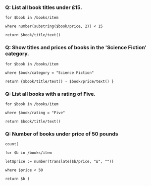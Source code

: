 ### Q: List all book titles under £15.

```
for $book in /books/item

where number(substring($book/price, 2)) < 15

return $book/title/text()
```

### Q: Show titles and prices of books in the 'Science Fiction' category.

```
for $book in /books/item

where $book/category = "Science Fiction"

return {$book/title/text() - $book/price/text() }
```

### Q: List all books with a rating of Five.

```
for $book in /books/item

where $book/rating = "Five"

return $book/title/text()
```

### Q: Number of books under price of 50 pounds

```
count(

for $b in /books/item

let$price := number(translate($b/price, "£", ""))

where $price < 50

return $b )
```
